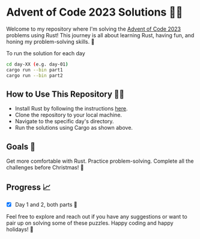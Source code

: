 # Advent of Code 2023 Solutions 🎄🦀

Welcome to my repository where I'm solving the [Advent of Code 2023](https://adventofcode.com/2023) problems using Rust! This journey is all about learning Rust, having fun, and honing my problem-solving skills. 🎅

To run the solution for each day

```bash
cd day-XX (e.g. day-01)
cargo run --bin part1
cargo run --bin part2
```

## How to Use This Repository 🧑‍💻

- Install Rust by following the instructions [here](https://www.rust-lang.org/tools/install).
- Clone the repository to your local machine.
- Navigate to the specific day's directory.
- Run the solutions using Cargo as shown above.

## Goals 🎯

Get more comfortable with Rust.
Practice problem-solving.
Complete all the challenges before Christmas! 🌟

## Progress 📈

- [X] Day 1 and 2, both parts 🎉

Feel free to explore and reach out if you have any suggestions or want to pair up on solving some of these puzzles. Happy coding and happy holidays! 🎁